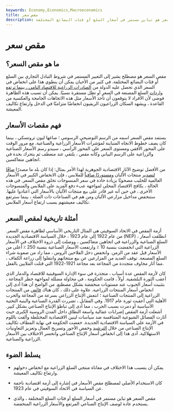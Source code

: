 ```yaml
---
keywords: Economy,Economics,Macroeconomics
title: مقص سعر
description: مقص السعر هو تباين مستمر في أسعار السلع أو فئات البضائع المختلفة.
---
```


# مقص سعر
## ما هو مقص السعر؟

مقص السعر هو مصطلح يشير إلى التغيير المستمر في شروط التبادل التجاري بين السلع أو فئات البضائع المختلفة. في كثير من الأحيان يمكن أن ينطوي هذا على انخفاض في السعر الذي تحصل عليه الدولة من [الصادرات الزراعية للاقتصاد النامي ، بينما ترتفع](/export) [واردات](/import) السلع المصنعة في السعر أو تظل مستقرة نسبيًا. يمكن أن تسبب هذه الظاهرة فوضى لأن الأفراد لا يتوقعون أن تأخذ الأسعار مثل هذه الاتجاهات الجامحة والعكسية من القاعدة ، ويشهد السكان الزراعيون الريفيون انخفاضًا متزامنًا في الدخل وارتفاع تكاليف المعيشة.

## فهم مقصات الأسعار

يستمد مقص السعر اسمه من الرسم التوضيحي الرسومي ؛ صاغها ليون تروتسكي ، بينما كان يصف خطوط الاتجاه المتباينة لمؤشرات الأسعار الزراعية والصناعية. مع مرور الوقت على المحور الأفقي ومستوى السعر على المحور الرأسي ، سيبدو رسم الأسعار الصناعية والزراعية على الرسم البياني وكأنه مقص ، يلتقي عند منعطف ثم يتحرك بحدة في اتجاهين متعاكسين.

من الأفضل توضيح الآثار الاقتصادية الجوهرية لهذا الأمر بمثال: إذا كان بلد ما مصدرًا [صافًا](/netexporter) [لتصدير](/netexporter) منتجات الألبان [ومستوردًا صافياً](/netimporter) للملابس ، فإن الانخفاض الكبير في الأسعار العالمية للحليب مصحوبًا بزيادة حادة في سعر المنسوجات تخلق مقص السعر. في هذه الحالة ، يكافح الاقتصاد المحلي لمواجهة عبء دفع المزيد على الملابس والمنسوجات الأخرى ، في حين أنه غير قادر على بيع منتجات الألبان بالأسعار التي اعتادوا عليها. ستنخفض مداخيل مزارعي الألبان ومن هم في الصناعات ذات الصلة ، بينما سترتفع تكاليف معيشتهم بسبب ارتفاع أسعار الملابس.

## أمثلة تاريخية لمقص السعر

أزمة المقص في الاتحاد السوفيتي هي المثال التاريخي الأساسي لظاهرة مقص السعر. من عام 1922 إلى عام 1923 ، خلال السياسة الاقتصادية الجديدة (NEP) ، انطلقت أسعار السلع الصناعية والزراعية في اتجاهين متعاكسين ، ووصلت إلى ذروة الاختلاف في الأسعار الزراعية التي انخفضت بنسبة 10 ٪ وارتفعت الأسعار الصناعية بنسبة 250 ٪ أعلى من الأسعار قبل عقد من الزمن. وانخفض دخل الفلاحين الروس ، مما زاد من صعوبة شراء السلع المصنعة. توقف العديد من المزارعين عن بيع منتجاتهم وانتقلوا إلى زراعة الكفاف ، مما أثار مخاوف متجددة من المجاعة بعد مجاعة 1921-1922 التي قتلت الملايين بالفعل.

كان لأزمة المقص عدة أسباب ، متجذرة في سوء الإدارة السوفيتية للاقتصاد والدمار الذي أعقب الثورة البلشفية. أولاً ، قامت الحكومة ، في محاولة مضللة لمواجهة خطر المجاعة ، بتثبيت أسعار الحبوب عند مستويات منخفضة بشكل مصطنع. من الواضح أن هذا أدى إلى انخفاض أسعار المنتجات الزراعية. علاوة على ذلك ، كان هناك [فائض](/surplus) من المنتجات الزراعية إلى المنتجات الصناعية ؛ انتعش الإنتاج الزراعي بسرعة من المجاعة والحرب الأهلية التي أعقبت ثورة عام 1917. وفي المقابل ، تضررت القدرة الصناعية والبنية التحتية الأساسية أو دمرت بسبب الحرب ، مما أدى إلى تباطؤ الإنتاج الصناعي بشكل كبير. أشعلت أزمة المقص إضرابات عمالية واسعة النطاق داخل المدن الروسية الكبرى حيث أثارت الفصائل الشيوعية المتنافسة ضد سياسات لينين الاقتصادية المختلطة وألقت باللوم في الأزمة على السياسة الاقتصادية الجديدة. خفضت الحكومة في نهاية المطاف تكاليف الإنتاج الصناعي من خلال [الترشيد](/rationalization) وخفض الأجور وتسريح العمال وتعزيز التعاونيات الاستهلاكية. أدى هذا إلى انخفاض أسعار الإنتاج الصناعي وانحسر الاختلاف بين الأسعار الزراعية والصناعية.

## يسلط الضوء

- يمكن أن يتسبب هذا الاختلاف في معاناة منتجي السلع الزراعية مع انخفاض دخولهم وارتفاع تكاليف المعيشة.

- كان الاستخدام الأصلي لمصطلح مقص الأسعار في إشارة إلى أزمة اقتصادية ناجمة عن السياسة في الاتحاد السوفيتي في عام 1923.

- مقص السعر هو تباين مستمر في أسعار السلع أو فئات السلع المختلفة ، والذي يستخدم عادة لوصف الإنتاج الصناعي المرتفع والأسعار الزراعية المنخفضة.

